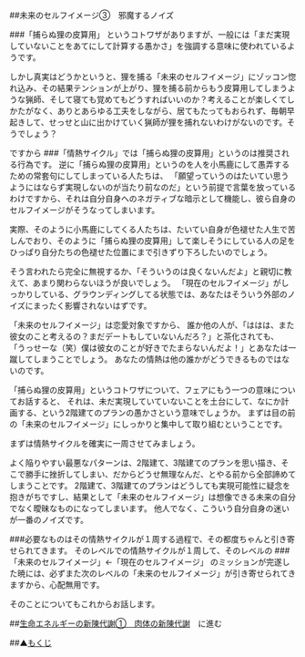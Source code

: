 ##未来のセルフイメージ③　邪魔するノイズ

###「捕らぬ狸の皮算用」
というコトワザがありますが、一般には「まだ実現していないことをあてにして計算する愚かさ」を強調する意味に使われているようです。

しかし真実はどうかというと、狸を捕る「未来のセルフイメージ」にゾッコン惚れ込み、その結果テンションが上がり、狸を捕る前からもう皮算用してしまうような猟師、そして寝ても覚めてもどうすればいいのか？考えることが楽しくてしかたがなく、ありとあらゆる工夫をしながら、居てもたってもおられず、毎朝早起きして、せっせと山に出かけていく猟師が狸を捕れないわけがないのです。そうでしょう？

ですから
###「情熱サイクル」では「捕らぬ狸の皮算用」というのは推奨される行為です。
逆に「捕らぬ狸の皮算用」というのを人を小馬鹿にして愚弄するための常套句にしてしまっている人たちは、
「願望っていうのはたいてい思うようにはならず実現しないのが当たり前なのだ」という前提で言葉を放っているわけですから、それは自分自身へのネガティブな暗示として機能し、彼ら自身のセルフイメージがそうなってしまいます。

実際、そのように小馬鹿にしてくる人たちは、たいてい自身が色褪せた人生で苦しんでおり、そのように「捕らぬ狸の皮算用」して楽しそうにしている人の足をひっぱり自分たちの色褪せた位置にまで引きずり下ろしたいのでしょう。

そう言われたら完全に無視するか、「そういうのは良くないんだよ」と親切に教えて、あまり関わらないほうが良いでしょう。
「現在のセルフイメージ」がしっかりしている、グラウンディングしてる状態では、あなたはそういう外部のノイズにまったく影響されないはずです。

「未来のセルフイメージ」は恋愛対象ですから、
誰か他の人が、「ははは、また彼女のこと考えるの？まだデートもしていないんだろ？」と茶化されても、
「うっせーな（笑）僕は彼女のことが好きでたまらないんだよ！」とあなたは一蹴してしまうことでしょう。
あなたの情熱は他の誰かがどうできるものではないのです。

「捕らぬ狸の皮算用」というコトワザについて、フェアにもう一つの意味についてお話すると、
それは、未だ実現していていないことを土台にして、なにか計画する、という2階建てのプランの愚かさという意味でしょうか。
まずは目の前の「未来のセルフイメージ」にしっかりと集中して取り組むということです。

まずは情熱サイクルを確実に一周させてみましょう。

よく陥りやすい最悪なパターンは、2階建て、3階建てのプランを思い描き、そこで勝手に挫折してしまい、だからどうせ無理なんだ、とやる前から全部諦めてしまうことです。
2階建て、3階建てのプランはどうしても実現可能性に疑念を抱きがちですし、結果として「未来のセルフイメージ」は想像できる未来の自分でなく曖昧なものになってしまいます。
他人でなく、こういう自分自身の迷いが一番のノイズです。

###必要なものはその情熱サイクルが１周する過程で、その都度ちゃんと引き寄せられてきます。
そのレベルでの情熱サイクルが１周して、そのレベルの
###「未来のセルフイメージ」←「現在のセルフイメージ」
のミッションが完遂した暁には、必ずまた次のレベルの「未来のセルフイメージ」が引き寄せられてきますから、心配無用です。

そのことについてもこれからお話します。

##[生命エネルギーの新陳代謝①　肉体の新陳代謝](/contents/entry11/entry.html)　に進む

##▲[もくじ](/contents/a_index/entry.html)

